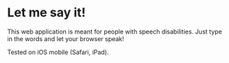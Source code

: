 # Let me say it!

This web application is meant for people with speech disabilities.
Just type in the words and let your browser speak!

Tested on iOS mobile (Safari, iPad).

